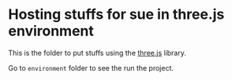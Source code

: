 # Hosting stuffs for sue in three.js environment

This is the folder to put stuffs using the [three.js](https://threejs.org/) library.

Go to `environment` folder to see the run the project.
